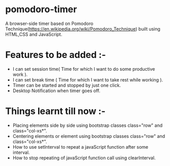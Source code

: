 # pomodoro-timer
A browser-side timer based on Pomodoro Technique(https://en.wikipedia.org/wiki/Pomodoro_Technique) built using HTML,CSS and JavaScript.   

# Features to be added :- 
  
 - I can set session time( Time for which I want to do some productive work ).
 - I can set break time ( Time for which I want to take rest while working ).
 - Timer can be started and stopped by just one click.
 - Desktop Notification when timer goes off.

# Things learnt till now :-
 
 - Placing elements side by side using bootstrap classes class="row" and class="col-xs*".
 - Centering elements or element using bootstrap classes class="row" and class="col-xs*".
 - How to use setInterval to repeat a javaScript function after some interval.
 - How to stop repeating of javaScript function call using clearInterval.
